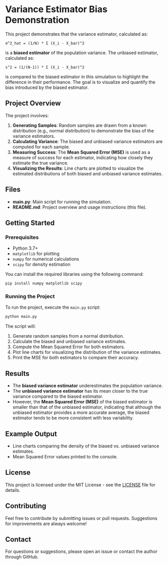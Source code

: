 # Variance Estimator Bias Demonstration

This project demonstrates that the variance estimator, calculated as:

```
σ^2_hat = (1/N) * Σ (X_i - X_bar)^2
```

is a **biased estimator** of the population variance. The unbiased estimator, calculated as:

```
s^2 = (1/(N-1)) * Σ (X_i - X_bar)^2
```

is compared to the biased estimator in this simulation to highlight the difference in their performance. The goal is to visualize and quantify the bias introduced by the biased estimator.

## Project Overview

The project involves:

1. **Generating Samples**: Random samples are drawn from a known distribution (e.g., normal distribution) to demonstrate the bias of the variance estimators.
2. **Calculating Variance**: The biased and unbiased variance estimators are computed for each sample.
3. **Measuring Success**: The **Mean Squared Error (MSE)** is used as a measure of success for each estimator, indicating how closely they estimate the true variance.
4. **Visualizing the Results**: Line charts are plotted to visualize the estimated distributions of both biased and unbiased variance estimates.

## Files

- **main.py**: Main script for running the simulation.
- **README.md**: Project overview and usage instructions (this file).

## Getting Started

### Prerequisites

- Python 3.7+
- `matplotlib` for plotting
- `numpy` for numerical calculations
- `scipy` for density estimation

You can install the required libraries using the following command:

```sh
pip install numpy matplotlib scipy
```

### Running the Project

To run the project, execute the `main.py` script:

```sh
python main.py
```

The script will:

1. Generate random samples from a normal distribution.
2. Calculate the biased and unbiased variance estimates.
3. Compute the Mean Squared Error for both estimators.
4. Plot line charts for visualizing the distribution of the variance estimates.
5. Print the MSE for both estimators to compare their accuracy.

## Results

- The **biased variance estimator** underestimates the population variance.
- The **unbiased variance estimator** has its mean closer to the true variance compared to the biased estimator.
- However, the **Mean Squared Error (MSE)** of the biased estimator is smaller than that of the unbiased estimator, indicating that although the unbiased estimator provides a more accurate average, the biased estimator tends to be more consistent with less variability.

## Example Output

- Line charts comparing the density of the biased vs. unbiased variance estimates.
- Mean Squared Error values printed to the console.

## License

This project is licensed under the MIT License - see the [LICENSE](LICENSE) file for details.

## Contributing

Feel free to contribute by submitting issues or pull requests. Suggestions for improvements are always welcome!

## Contact

For questions or suggestions, please open an issue or contact the author through GitHub.
